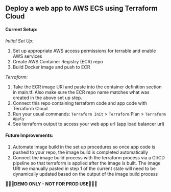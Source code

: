## Deploy a web app to AWS ECS using Terraform Cloud

#### **Current Setup:**

_Initial Set Up:_

1. Set up appropriate AWS access permissions for terrable and enable AWS services
2. Create AWS Container Registry (ECR) repo
3. Build Docker image and push to ECR

_Terraform:_

1. Take the ECR image URI and paste into the container definition section in main.tf. Also make sure the ECR repo name matches what was created in the above set up step.
2. Connect this repo containing terraform code and app code with Terraform Cloud
3. Run your usual commands: `Terraform Init` > `Terraform` Plan > `Terraform Apply`
4. See terraform output to access your web app url (app load balancer url)

#### **Future Improvements:**

1. Automate image build in the set up procedures so once app code is pushed to your repo, the image build is completed automatically
2. Connect the image build process with the terraform process via a CI/CD pipeline so that terraform is applied after the image is built. The image URI we manually pasted in step 1 of the current state will need to be dynamically updated based on the output of the image build process

**🙅🏻‍♀️DEMO ONLY - NOT FOR PROD USE🙅🏻‍♀️**
